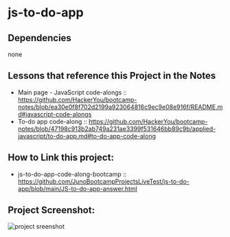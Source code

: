 # js-to-do-app

## Dependencies

none

## Lessons that reference this Project in the Notes

- Main page - JavaScript code-alongs :: https://github.com/HackerYou/bootcamp-notes/blob/ea30e0f8f702d2199a923064816c9ec9e08e916f/README.md#javascript-code-alongs
- To-do app code-along :: https://github.com/HackerYou/bootcamp-notes/blob/47198c913b2ab749a231ae3399f531646bb89c9b/applied-javascript/to-do-app.md#to-do-app-code-along


## How to Link this project:

- js-to-do-app-code-along-bootcamp ::  https://github.com/JunoBootcampProjectsLiveTest/js-to-do-app/blob/main/JS-to-do-app-answer.html

## Project Screenshot:
![project sreenshot](https://...)


